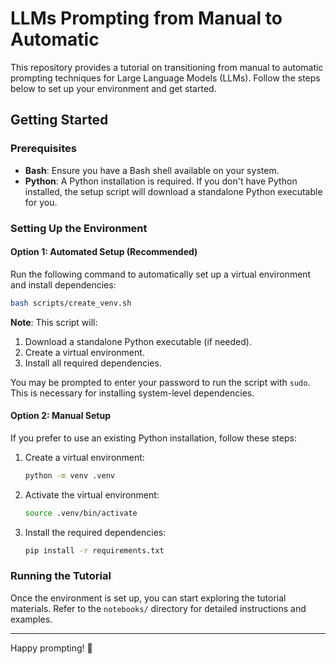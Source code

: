 # LLMs Prompting from Manual to Automatic

This repository provides a tutorial on transitioning from manual to automatic prompting techniques for Large Language Models (LLMs). Follow the steps below to set up your environment and get started.

## Getting Started

### Prerequisites
- **Bash**: Ensure you have a Bash shell available on your system.
- **Python**: A Python installation is required. If you don't have Python installed, the setup script will download a standalone Python executable for you.

### Setting Up the Environment

#### Option 1: Automated Setup (Recommended)
Run the following command to automatically set up a virtual environment and install dependencies:
```bash
bash scripts/create_venv.sh
```

**Note**: This script will:
1. Download a standalone Python executable (if needed).
2. Create a virtual environment.
3. Install all required dependencies.

You may be prompted to enter your password to run the script with `sudo`. This is necessary for installing system-level dependencies.

#### Option 2: Manual Setup
If you prefer to use an existing Python installation, follow these steps:

1. Create a virtual environment:
    ```bash
    python -m venv .venv
    ```
2. Activate the virtual environment:
    ```bash
    source .venv/bin/activate
    ```
3. Install the required dependencies:
    ```bash
    pip install -r requirements.txt
    ```

### Running the Tutorial
Once the environment is set up, you can start exploring the tutorial materials. Refer to the `notebooks/` directory for detailed instructions and examples.

---

Happy prompting! 🚀
